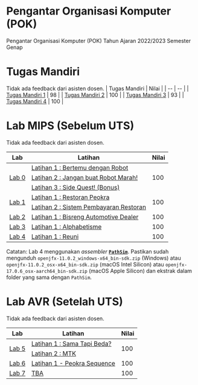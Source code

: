 # Pengantar Organisasi Komputer (POK)
Pengantar Organisasi Komputer (POK) Tahun Ajaran 2022/2023 Semester Genap

# Tugas Mandiri
Tidak ada feedback dari asisten dosen.
| Tugas Mandiri | Nilai |
| -- | -- |
| [Tugas Mandiri 1](TM1.pdf) | 98 |
| [Tugas Mandiri 2](TM2.pdf) | 100 |
| [Tugas Mandiri 3](TM3.pdf) | 93 |
| [Tugas Mandiri 4](TM4.pdf) | 100 |

# Lab MIPS (Sebelum UTS)
Tidak ada feedback dari asisten dosen.
<table>
    <thead>
        <tr>
            <th>Lab</th>
            <th>Latihan</th>
            <th>Nilai</th>
        </tr>
    </thead>
    <tbody>
        <tr>
            <td rowspan=3> <a href="MIPS - Lab 0.pdf"> Lab 0 </a> </td>
            <td> <a href="0-1.asm"> Latihan 1 : Bertemu dengan Robot </a> </td>
            <td rowspan=3>
                100
            </td>
        </tr>
        <tr>
            <td> <a href="0-2.asm"> Latihan 2 : Jangan buat Robot Marah! </a> </td>
        </tr>
        <tr>
            <td> <a href="0-3.asm"> Latihan 3 : Side Quest! (Bonus) </a> </td>
        </tr>
        <tr>
            <td rowspan=2> <a href="MIPS - Lab 1.pdf"> Lab 1 </a> </td>
            <td> <a href="1-1.asm"> Latihan 1 : Restoran Peokra </a> </td>
            <td rowspan=2>
                100
            </td>
        </tr>
        <tr>
            <td> <a href="1-2.asm"> Latihan 2 : Sistem Pembayaran Restoran </a> </td>
        </tr>
        <tr>
            <td> <a href="MIPS - Lab 2.pdf"> Lab 2 </a> </td>
            <td> <a href="2-1.asm"> Latihan 1 : Bisreng Automotive Dealer  </a> </td>
            <td>
                100
            </td>
        </tr>
        <tr>
            <td> <a href="MIPS - Lab 3.pdf"> Lab 3 </a> </td>
            <td> <a href="3-1.asm"> Latihan 1 : Alphabetisme  </a> </td>
            <td>
                100
            </td>
        </tr>
        <tr>
            <td> <a href="MIPS - Lab 4.pdf"> Lab 4 </a> </td>
            <td> <a href="4-1.xlsx"> Latihan 1 : Reuni  </a> </td>
            <td>
                100
            </td>
        </tr>
    </tbody>
</table>

Catatan:
Lab 4 menggunakan *assembler* [**`PathSim`**](PathSim/PathSim.jar). Pastikan sudah mengunduh `openjfx-11.0.2_windows-x64_bin-sdk.zip` (Windows) atau `openjfx-11.0.2_osx-x64_bin-sdk.zip` (macOS Intel Silicon) atau `openjfx-17.0.6_osx-aarch64_bin-sdk.zip` (macOS Apple Silicon) dan ekstrak dalam folder yang sama dengan `PathSim`.

# Lab AVR (Setelah UTS)
Tidak ada feedback dari asisten dosen.
<table>
    <thead>
        <tr>
            <th>Lab</th>
            <th>Latihan</th>
            <th>Nilai</th>
        </tr>
    </thead>
    <tbody>
        <tr>
            <td rowspan=2> <a href="AVR - Lab 5.pdf"> Lab 5 </a> </td>
            <td> <a href="Lab 5/5-1.asm"> Latihan 1 : Sama Tapi Beda? </a> </td>
            <td rowspan=2>
                100
            </td>
        </tr>
        <tr>
            <td> <a href="Lab 5/5-2.asm"> Latihan 2 : MTK </a> </td>
        </tr>
        <tr>
            <td> <a href="AVR - Lab 6.pdf"> Lab 6 </a> </td>
            <td> <a href="Lab 6/6-1.asm"> Latihan 1 - Peokra Sequence </a> </td>
            <td>
                100
            </td>
        </tr>
        <tr>
            <td> <a href="AVR - Lab 7.pdf"> Lab 7 </a> </td>
            <td> <a href=""> TBA </a> </td>
            <td>
                100
            </td>
        </tr>
    </tbody>
</table>